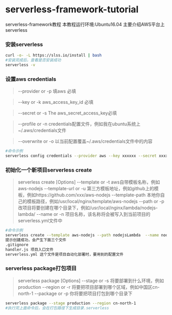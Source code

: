 # serverless-framework-tutorial
serverless-framework教程
本教程运行环境:Ubuntu16.04
主要介绍AWS平台上serverless
### 安装serverless 
```bash
curl -o- -L https://slss.io/install | bash
#安装完成后，查看是否安装成功
serverless -v
```
### 设置aws credentials
> --provider or -p 填aws 必填

> --key or -k aws_access_key_id 必填

> --secret or -s The aws_secret_access_key必填

> --profile or -n credentials配置文件，例如我在ubuntu系统上 ~/.aws/credentials文件

> --overwrite or -o 以当前配置覆盖~/.aws/credentials文件中的内容
```bash
#命令示例
serverless config credentials --provider aws --key xxxxxx --secret xxxxxx
```

### 初始化一个新项目serverless create
> serverless create [Options]
--template or -t aws自带模板名称，例如aws-nodejs
--template-url or -u 第三方模板地址，例如github上的模板，例如https://github.com/xxx/aws-nodejs
--template-path 本地你自己的模板路径，例如/usr/local/nginx/template/aws-nodejs
--path or -p 改项目将要创建在哪个目录下，例如/usr/local/nginx/lambda/nodejs-lambda/
> --name or -n 项目名称，该名称将会被写入到当前项目的serverless.yml文件中

```bash
#命令示例
serverless create --template aws-nodejs --path nodejsLambda  --name nodejs-lambda 
提示创建成功，会产生下面三个文件
.gitignore
handler.js 项目入口文件
serverless.yml 这个文件是项目自动化部署时，要用到的配置文件
```
### serverless package打包项目


> serverless package  [Options]
> --stage or -s 将要部署到什么环境，例如production
> --region or -r 将要把项目部署到哪个区域，例如中国区cn-north-1
> --package or -p 你将要把项目打包到哪个目录下

```bash 
serverless package --stage production --region cn-north-1
#执行完上面命令后，会在打包路径下生成目录.serverless
```
